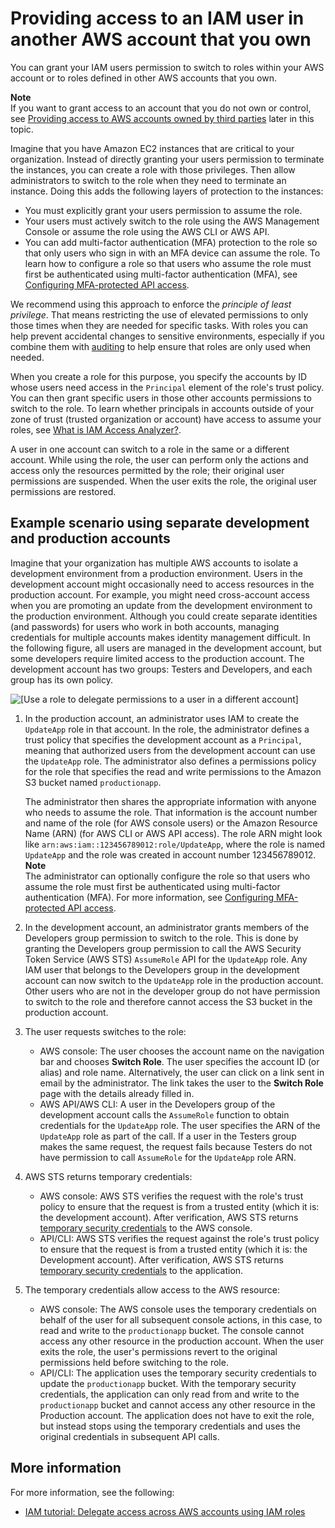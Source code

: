 # Providing access to an IAM user in another AWS account that you own<a name="id_roles_common-scenarios_aws-accounts"></a>

You can grant your IAM users permission to switch to roles within your AWS account or to roles defined in other AWS accounts that you own\. 

**Note**  
If you want to grant access to an account that you do not own or control, see [Providing access to AWS accounts owned by third parties](id_roles_common-scenarios_third-party.md) later in this topic\. 

Imagine that you have Amazon EC2 instances that are critical to your organization\. Instead of directly granting your users permission to terminate the instances, you can create a role with those privileges\. Then allow administrators to switch to the role when they need to terminate an instance\. Doing this adds the following layers of protection to the instances:
+ You must explicitly grant your users permission to assume the role\.
+ Your users must actively switch to the role using the AWS Management Console or assume the role using the AWS CLI or AWS API\.
+ You can add multi\-factor authentication \(MFA\) protection to the role so that only users who sign in with an MFA device can assume the role\. To learn how to configure a role so that users who assume the role must first be authenticated using multi\-factor authentication \(MFA\), see [Configuring MFA\-protected API access](id_credentials_mfa_configure-api-require.md)\.

We recommend using this approach to enforce the *principle of least privilege*\. That means restricting the use of elevated permissions to only those times when they are needed for specific tasks\. With roles you can help prevent accidental changes to sensitive environments, especially if you combine them with [auditing](cloudtrail-integration.md) to help ensure that roles are only used when needed\.

When you create a role for this purpose, you specify the accounts by ID whose users need access in the `Principal` element of the role's trust policy\. You can then grant specific users in those other accounts permissions to switch to the role\. To learn whether principals in accounts outside of your zone of trust \(trusted organization or account\) have access to assume your roles, see [What is IAM Access Analyzer?](https://docs.aws.amazon.com/IAM/latest/UserGuide/what-is-access-analyzer.html)\.

A user in one account can switch to a role in the same or a different account\. While using the role, the user can perform only the actions and access only the resources permitted by the role; their original user permissions are suspended\. When the user exits the role, the original user permissions are restored\.

## Example scenario using separate development and production accounts<a name="id_roles_common-scenarios_aws-accounts-example"></a>

Imagine that your organization has multiple AWS accounts to isolate a development environment from a production environment\. Users in the development account might occasionally need to access resources in the production account\. For example, you might need cross\-account access when you are promoting an update from the development environment to the production environment\. Although you could create separate identities \(and passwords\) for users who work in both accounts, managing credentials for multiple accounts makes identity management difficult\. In the following figure, all users are managed in the development account, but some developers require limited access to the production account\. The development account has two groups: Testers and Developers, and each group has its own policy\.

![\[Use a role to delegate permissions to a user in a different account\]](http://docs.aws.amazon.com/IAM/latest/UserGuide/images/roles-usingroletodelegate.png)

1. In the production account, an administrator uses IAM to create the `UpdateApp` role in that account\. In the role, the administrator defines a trust policy that specifies the development account as a `Principal`, meaning that authorized users from the development account can use the `UpdateApp` role\. The administrator also defines a permissions policy for the role that specifies the read and write permissions to the Amazon S3 bucket named `productionapp`\.

   The administrator then shares the appropriate information with anyone who needs to assume the role\. That information is the account number and name of the role \(for AWS console users\) or the Amazon Resource Name \(ARN\) \(for AWS CLI or AWS API access\)\. The role ARN might look like `arn:aws:iam::123456789012:role/UpdateApp`, where the role is named `UpdateApp` and the role was created in account number 123456789012\.
**Note**  
The administrator can optionally configure the role so that users who assume the role must first be authenticated using multi\-factor authentication \(MFA\)\. For more information, see [Configuring MFA\-protected API access](id_credentials_mfa_configure-api-require.md)\. 

1. In the development account, an administrator grants members of the Developers group permission to switch to the role\. This is done by granting the Developers group permission to call the AWS Security Token Service \(AWS STS\) `AssumeRole` API for the `UpdateApp` role\. Any IAM user that belongs to the Developers group in the development account can now switch to the `UpdateApp` role in the production account\. Other users who are not in the developer group do not have permission to switch to the role and therefore cannot access the S3 bucket in the production account\.

1. The user requests switches to the role:
   + AWS console: The user chooses the account name on the navigation bar and chooses **Switch Role**\. The user specifies the account ID \(or alias\) and role name\. Alternatively, the user can click on a link sent in email by the administrator\. The link takes the user to the **Switch Role** page with the details already filled in\.
   + AWS API/AWS CLI: A user in the Developers group of the development account calls the `AssumeRole` function to obtain credentials for the `UpdateApp` role\. The user specifies the ARN of the `UpdateApp` role as part of the call\. If a user in the Testers group makes the same request, the request fails because Testers do not have permission to call `AssumeRole` for the `UpdateApp` role ARN\.

1. AWS STS returns temporary credentials:
   + AWS console: AWS STS verifies the request with the role's trust policy to ensure that the request is from a trusted entity \(which it is: the development account\)\. After verification, AWS STS returns [temporary security credentials](https://docs.aws.amazon.com/STS/latest/UsingSTS/Welcome.html) to the AWS console\.
   + API/CLI: AWS STS verifies the request against the role's trust policy to ensure that the request is from a trusted entity \(which it is: the Development account\)\. After verification, AWS STS returns [temporary security credentials](https://docs.aws.amazon.com/STS/latest/UsingSTS/Welcome.html) to the application\.

1. The temporary credentials allow access to the AWS resource:
   + AWS console: The AWS console uses the temporary credentials on behalf of the user for all subsequent console actions, in this case, to read and write to the `productionapp` bucket\. The console cannot access any other resource in the production account\. When the user exits the role, the user's permissions revert to the original permissions held before switching to the role\.
   + API/CLI: The application uses the temporary security credentials to update the `productionapp` bucket\. With the temporary security credentials, the application can only read from and write to the `productionapp` bucket and cannot access any other resource in the Production account\. The application does not have to exit the role, but instead stops using the temporary credentials and uses the original credentials in subsequent API calls\.

## More information<a name="id_roles_common-scenarios_more-info"></a>

For more information, see the following:
+ [IAM tutorial: Delegate access across AWS accounts using IAM roles](tutorial_cross-account-with-roles.md)